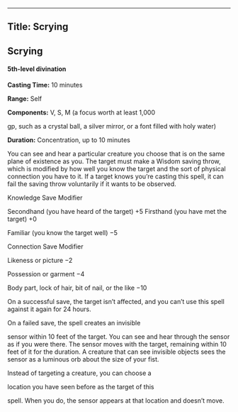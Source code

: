 -------------------------
Title: Scrying
-------------------------

## Scrying

#### 5th-level divination


**Casting Time:** 10 minutes

**Range:** Self

**Components:** V, S, M (a focus worth at least 1,000

gp, such as a crystal ball, a silver mirror, or a font filled with holy
water)

**Duration:** Concentration, up to 10 minutes


You can see and hear a particular creature you choose that is on the
same plane of existence as you. The target must make a Wisdom saving
throw, which is modified by how well you know the target and the sort of
physical connection you have to it. If a target knows you’re casting
this spell, it can fail the saving throw voluntarily if it wants to be
observed.


Knowledge Save Modifier

Secondhand (you have heard of the target) +5 Firsthand (you have met the
target) +0

Familiar (you know the target well) −5

Connection Save Modifier

Likeness or picture −2

Possession or garment −4

Body part, lock of hair, bit of nail, or the like −10


On a successful save, the target isn’t affected, and you can’t use this
spell against it again for 24 hours.

On a failed save, the spell creates an invisible

sensor within 10 feet of the target. You can see and hear through the
sensor as if you were there. The sensor moves with the target, remaining
within 10 feet of it for the duration. A creature that can see invisible
objects sees the sensor as a luminous orb about the size of your fist.

Instead of targeting a creature, you can choose a

location you have seen before as the target of this

spell. When you do, the sensor appears at that location and doesn’t
move.


